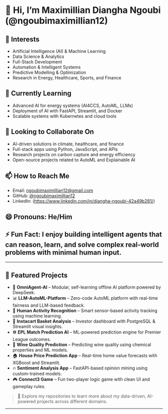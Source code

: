 # 👋 Hi, I’m Maximillian Diangha Ngoubi (@ngoubimaximillian12)

## 👀 Interests
- Artificial Intelligence (AI) & Machine Learning
- Data Science & Analytics
- Full-Stack Development
- Automation & Intelligent Systems
- Predictive Modelling & Optimization
- Research in Energy, Healthcare, Sports, and Finance

## 🌱 Currently Learning
- Advanced AI for energy systems (AI4CCS, AutoML, LLMs)
- Deployment of AI with FastAPI, Streamlit, and Docker
- Scalable systems with Kubernetes and cloud tools

## 💞️ Looking to Collaborate On
- AI-driven solutions in climate, healthcare, and finance
- Full-stack apps using Python, JavaScript, and APIs
- Research projects on carbon capture and energy efficiency
- Open-source projects related to AutoML and Explainable AI

## 📫 How to Reach Me
- Email: ngoubimaximillian12@gmail.com  
- GitHub: [@ngoubimaximillian12](https://github.com/ngoubimaximillian12)  
- LinkedIn: (https://www.linkedin.com/in/diangha-ngoubi-42a49b281/)

## 😄 Pronouns: He/Him  
## ⚡ Fun Fact: I enjoy building intelligent agents that can reason, learn, and solve complex real-world problems with minimal human input.

---

## 📂 Featured Projects

- 🔬 **OmniAgent-AI** – Modular, self-learning offline AI platform powered by DeepSeek.
- 📊 **LLM-AutoML-Platform** – Zero-code AutoML platform with real-time fairness and LLM-based feedback.
- 🧠 **Human Activity Recognition** – Smart sensor-based activity tracking using machine learning.
- 🛒 **Instacart Basket Analysis** – Investor dashboard with PostgreSQL & Streamlit visual insights.
- ⚽ **EPL Match Prediction AI** – ML-powered prediction engine for Premier League outcomes.
- 🍷 **Wine Quality Prediction** – Predicting wine quality using chemical properties and ML models.
- 🏠 **House Price Prediction App** – Real-time home value forecasts with XGBoost and Streamlit.
- 🔥 **Sentiment Analysis App** – FastAPI-based opinion mining using custom-trained models.
- 🎮 **Connect3 Game** – Fun two-player logic game with clean UI and gameplay rules.

> 🔎 Explore my repositories to learn more about my data-driven, AI-powered projects across different domains.

---
